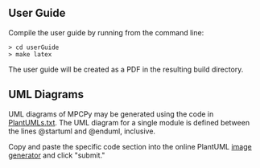 ## User Guide ##
Compile the user guide by running from the command line:

    > cd userGuide
    > make latex

The user guide will be created as a PDF in the resulting build directory.



## UML Diagrams ##
UML diagrams of MPCPy may be generated using the code in [PlantUMLs.txt](https://github.com/lbl-srg/MPCPy/blob/master/doc/PlantUMLs.txt).  The UML diagram for a single module is defined between the lines @startuml and @enduml, inclusive.  

Copy and paste the specific code section into the online PlantUML [image generator](http://www.plantuml.com/plantuml/uml/SyfFKj2rKt3CoKnELR1Io4ZDoSa70000) and click "submit."